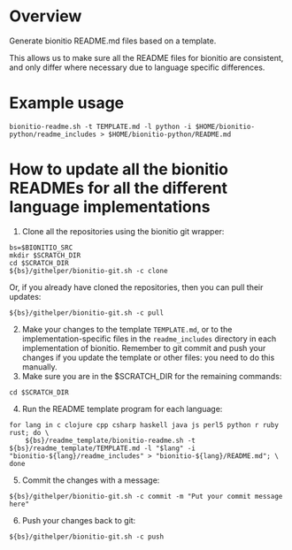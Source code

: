 # Overview 

Generate bionitio README.md files based on a template.

This allows us to make sure all the README files for bionitio are consistent, and only differ where necessary due to
language specific differences.

# Example usage

```
bionitio-readme.sh -t TEMPLATE.md -l python -i $HOME/bionitio-python/readme_includes > $HOME/bionitio-python/README.md
```

# How to update all the bionitio READMEs for all the different language implementations

1. Clone all the repositories using the bionitio git wrapper:
```
bs=$BIONITIO_SRC
mkdir $SCRATCH_DIR
cd $SCRATCH_DIR
${bs}/githelper/bionitio-git.sh -c clone
```
Or, if you already have cloned the repositories, then you can pull their updates:
```
${bs}/githelper/bionitio-git.sh -c pull 
```
2. Make your changes to the template `TEMPLATE.md`, or to the implementation-specific files in the `readme_includes` directory in each implementation of bionitio. Remember to git commit and push your changes if you update the template or other files: you need to do this manually.
3. Make sure you are in the $SCRATCH_DIR for the remaining commands:
```
cd $SCRATCH_DIR
```
4. Run the README template program for each language:
```
for lang in c clojure cpp csharp haskell java js perl5 python r ruby rust; do \
    ${bs}/readme_template/bionitio-readme.sh -t ${bs}/readme_template/TEMPLATE.md -l "$lang" -i "bionitio-${lang}/readme_includes" > "bionitio-${lang}/README.md"; \
done
```
5. Commit the changes with a message:
```
${bs}/githelper/bionitio-git.sh -c commit -m "Put your commit message here"
```
6. Push your changes back to git:
```
${bs}/githelper/bionitio-git.sh -c push
```
